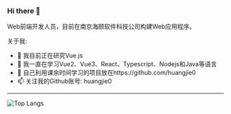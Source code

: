 ### Hi there 👋

Web前端开发人员，目前在南京海颐软件科技公司构建Web应用程序。

关于我:

- 🔭 我目前正在研究Vue.js
- 🌱 我一直在学习Vue2、Vue3、React、Typescript、Nodejs和Java等语言
- 🤔 自己利用课余时间学习的项目放在https://github.com/huangjie0
- 📫 关注我的Github账号: huangjie0
---
![Top Langs](https://github-readme-stats.vercel.app/api/top-langs/?username=huangjie0&layout=compact&theme=tokyonight)




